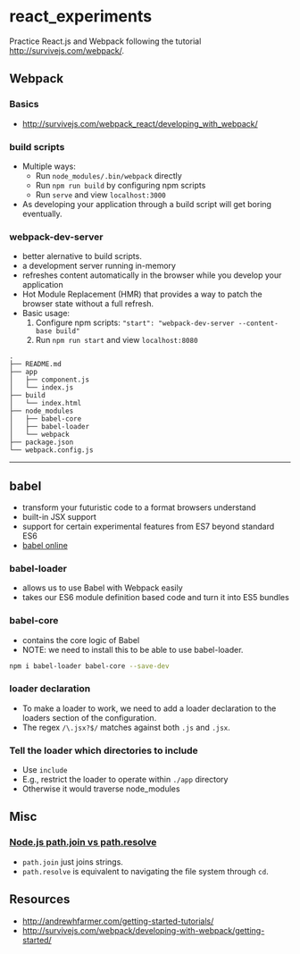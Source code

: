 # react_experiments

Practice React.js and Webpack following the tutorial http://survivejs.com/webpack/.

## Webpack

### Basics
- http://survivejs.com/webpack_react/developing_with_webpack/

### build scripts
- Multiple ways:
  + Run `node_modules/.bin/webpack` directly
  + Run `npm run build` by configuring npm scripts
  + Run `serve` and view `localhost:3000`
- As developing your application through a build script will get boring eventually.

### webpack-dev-server
- better alernative to build scripts.
- a development server running in-memory
- refreshes content automatically in the browser while you develop your application
- Hot Module Replacement (HMR) that provides a way to patch the browser state without a full refresh.
- Basic usage:
  1. Configure npm scripts: `"start": "webpack-dev-server --content-base build"`
  2. Run `npm run start` and view `localhost:8080`





```
.
├── README.md
├── app
│   ├── component.js
│   └── index.js
├── build
│   └── index.html
├── node_modules
│   ├── babel-core
│   ├── babel-loader
│   └── webpack
├── package.json
└── webpack.config.js
```






---

## babel
- transform your futuristic code to a format browsers understand
- built-in JSX support
- support for certain experimental features from ES7 beyond standard ES6
- [babel online](https://babeljs.io/repl/)


### babel-loader
- allows us to use Babel with Webpack easily
- takes our ES6 module definition based code and turn it into ES5 bundles

### babel-core
- contains the core logic of Babel
- NOTE: we need to install this to be able to use babel-loader.

```bash
npm i babel-loader babel-core --save-dev
```

### loader declaration
- To make a loader to work, we need to add a loader declaration to the loaders section of the configuration.
- The regex `/\.jsx?$/` matches against both `.js` and `.jsx`.

### Tell the loader which directories to include
- Use `include`
- E.g., restrict the loader to operate within `./app` directory
- Otherwise it would traverse node_modules


## Misc

### [Node.js path.join vs path.resolve](https://nodejs.org/api/path.html)
- `path.join` just joins strings.
- `path.resolve` is equivalent to navigating the file system through `cd`.








## Resources
- http://andrewhfarmer.com/getting-started-tutorials/
- http://survivejs.com/webpack/developing-with-webpack/getting-started/
